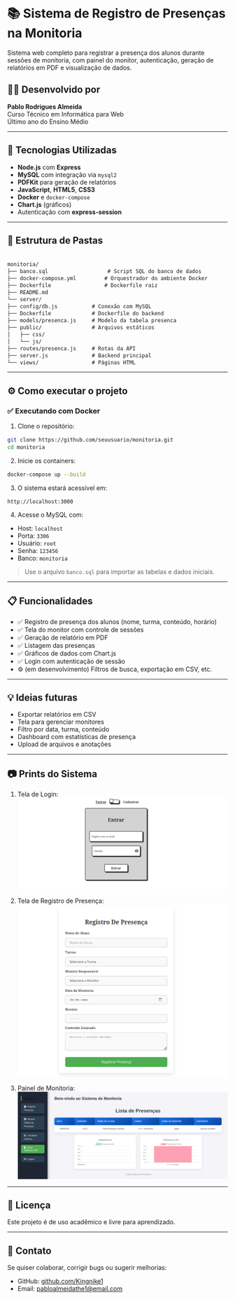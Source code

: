 # 📚 Sistema de Registro de Presenças na Monitoria

Sistema web completo para registrar a presença dos alunos durante sessões de monitoria, com painel do monitor, autenticação, geração de relatórios em PDF e visualização de dados.

## 👨‍💻 Desenvolvido por
**Pablo Rodrigues Almeida**  
Curso Técnico em Informática para Web  
Último ano do Ensino Médio

---

## 🚀 Tecnologias Utilizadas

- **Node.js** com **Express**
- **MySQL** com integração via `mysql2`
- **PDFKit** para geração de relatórios
- **JavaScript**, **HTML5**, **CSS3**
- **Docker** e `docker-compose`
- **Chart.js** (gráficos)
- Autenticação com **express-session**

---

## 📁 Estrutura de Pastas

```

monitoria/
├── banco.sql                   # Script SQL do banco de dados
├── docker-compose.yml         # Orquestrador do ambiente Docker
├── Dockerfile                 # Dockerfile raiz
├── README.md
└── server/
├── config/db.js           # Conexão com MySQL
├── Dockerfile             # Dockerfile do backend
├── models/presenca.js     # Modelo da tabela presenca
├── public/                # Arquivos estáticos
│   ├── css/
│   └── js/
├── routes/presenca.js     # Rotas da API
├── server.js              # Backend principal
└── views/                 # Páginas HTML

````

---

## ⚙️ Como executar o projeto

### ✅ Executando com Docker

1. Clone o repositório:
```bash
git clone https://github.com/seuusuario/monitoria.git
cd monitoria
````

2. Inicie os containers:

```bash
docker-compose up --build
```

3. O sistema estará acessível em:

```
http://localhost:3000
```

4. Acesse o MySQL com:

* Host: `localhost`
* Porta: `3306`
* Usuário: `root`
* Senha: `123456`
* Banco: `monitoria`

> Use o arquivo `banco.sql` para importar as tabelas e dados iniciais.

---

## 📋 Funcionalidades

* ✅ Registro de presença dos alunos (nome, turma, conteúdo, horário)
* ✅ Tela do monitor com controle de sessões
* ✅ Geração de relatório em PDF
* ✅ Listagem das presenças
* ✅ Gráficos de dados com Chart.js
* ✅ Login com autenticação de sessão
* ⚙️ (em desenvolvimento) Filtros de busca, exportação em CSV, etc.

---

## 💡 Ideias futuras

* Exportar relatórios em CSV
* Tela para gerenciar monitores
* Filtro por data, turma, conteúdo
* Dashboard com estatísticas de presença
* Upload de arquivos e anotações

---

## 📷 Prints do Sistema

1. Tela de Login:
![Tela de Login](./server/public/img/login.png)

2. Tela de Registro de Presença:
![Tela de Registro de Presença](./server/public/img/registro_presenca.png)

3. Painel de Monitoria:
![Painel de Monitoria](./server/public/img/painel_principal.png)

---

## 📜 Licença

Este projeto é de uso acadêmico e livre para aprendizado.

---

## 🤝 Contato

Se quiser colaborar, corrigir bugs ou sugerir melhorias:

* GitHub: [github.com/Kingnike1](https://github.com/Kingnike1)
* Email: [pabloalmeidathe1@email.com](mailto:pabloalmeidathe1@email.com)


